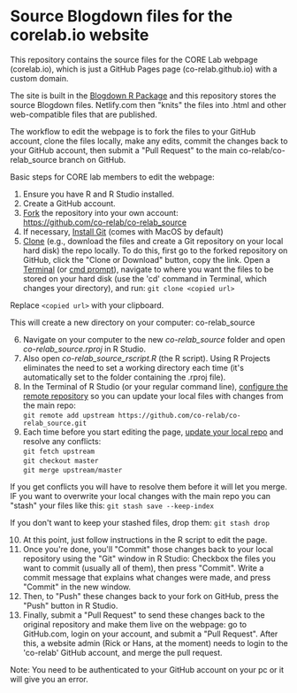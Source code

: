 # Source Blogdown files for the corelab.io website
This repository contains the source files for the CORE Lab webpage (corelab.io), which is just a GitHub Pages page (co-relab.github.io) with a custom domain.

The site is built in the [Blogdown R Package](https://bookdown.org/yihui/blogdown/) and this repository stores the source Blogdown files. Netlify.com then "knits" the files into .html and other web-compatible files that are published.

The workflow to edit the webpage is to fork the files to your GitHub account, clone the files locally, make any edits, commit the changes back to your GitHub account, then submit a "Pull Request" to the main co-relab/co-relab_source branch on GitHub.

Basic steps for CORE lab members to edit the webpage:  

1. Ensure you have R and R Studio installed.  
2. Create a GitHub account.   
3. [Fork](https://help.github.com/articles/fork-a-repo/) the repository into your own account:  
https://github.com/co-relab/co-relab_source  
4. If necessary, [Install Git](https://help.github.com/articles/set-up-git/) (comes with MacOS by default)  
5. [Clone](https://help.github.com/articles/cloning-a-repository/) (e.g., download the files and create a Git repository on your local hard disk) the repo locally. To do this, first go to the forked repository on GitHub, click the "Clone or Download" button, copy the link. 
Open a [Terminal](http://blog.teamtreehouse.com/introduction-to-the-mac-os-x-command-line) (or [cmd prompt](https://www.howtogeek.com/235101/10-ways-to-open-the-command-prompt-in-windows-10/)), navigate to where you want the files to be stored on your hard disk (use the 'cd' command in Terminal, which changes your directory), and run:
`git clone <copied url>`

Replace `<copied url>` with your clipboard.

This will create a new directory on your computer: co-relab_source

6. Navigate on your computer to the new *co-relab_source* folder and open *co-relab_source.rproj* in R Studio. 
7. Also open *co-relab_source_rscript.R* (the R script). Using R Projects eliminates the need to set a working directory each time (it's automatically set to the folder containing the .rproj file).
8. In the Terminal of R Studio (or your regular command line), [configure the remote repository](https://help.github.com/articles/configuring-a-remote-for-a-fork/) so you can update your local files with changes from the main repo:  
`git remote add upstream https://github.com/co-relab/co-relab_source.git`
9. Each time before you start editing the page, [update your local repo](https://help.github.com/articles/syncing-a-fork/) and resolve any conflicts:  
`git fetch upstream`  
`git checkout master`  
`git merge upstream/master`

If you get conflicts you will have to resolve them before it will let you merge. IF you want to overwrite your local changes with the main repo
you can "stash" your files like this:
`git stash save --keep-index`

If you don't want to keep your stashed files, drop them:
`git stash drop`

10. At this point, just follow instructions in the R script to edit the page.  
11. Once you're done, you'll "Commit" those changes back to your local repository using the "Git" window in R Studio: Checkbox the files you want to commit (usually all of them), then press "Commit". Write a commit message that explains what changes were made, and press "Commit" in the new window.  
12. Then, to "Push" these changes back to your fork on GitHub, press the "Push" button in R Studio.  
13. Finally, submit a "Pull Request" to send these changes back to the original repository and make them live on the webpage: go to GitHub.com, login on your account, and submit a "Pull Request". After this, a website admin (Rick or Hans, at the moment) needs to login to the 'co-relab' GitHub account, and merge the pull request.  

Note: You need to be authenticated to your GitHub account on your pc or it will give you an error.